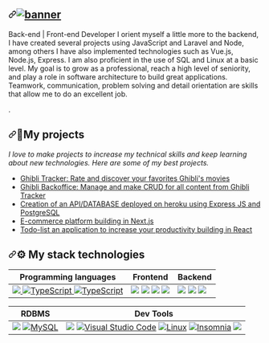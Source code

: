 <article class="markdown-body entry-content container-lg f5" itemprop="text">
 <h1 dir="auto">
 <a id="" class="anchor" aria-hidden="true" href="#">
  <svg class="octicon octicon-link" viewBox="0 0 16 16" version="1.1" width="16" height="16" aria-hidden="true">
  <path fill-rule="evenodd" d="M7.775 3.275a.75.75 0 001.06 1.06l1.25-1.25a2 2 0 112.83 2.83l-2.5 2.5a2 2 0 01-2.83 0 .75.75 0 00-1.06 1.06 3.5 3.5 0 004.95 0l2.5-2.5a3.5 3.5 0 00-4.95-4.95l-1.25 1.25zm-4.69 9.64a2 2 0 010-2.83l2.5-2.5a2 2 0 012.83 0 .75.75 0 001.06-1.06 3.5 3.5 0 00-4.95 0l-2.5 2.5a3.5 3.5 0 004.95 4.95l1.25-1.25a.75.75 0 00-1.06-1.06l-1.25 1.25a2 2 0 01-2.83 0z"></path>
</svg></a><a target="_blank" rel="noopener noreferrer nofollow" href="https://user-images.githubusercontent.com/102004076/191606689-0a8239a8-8a79-40a7-9064-17b0a81adbe4.png"><img src="https://user-images.githubusercontent.com/102004076/191606689-0a8239a8-8a79-40a7-9064-17b0a81adbe4.png" alt="banner" style="max-width: 100%;"></a></h1>
 
 <p dir="auto">Back-end | Front-end Developer I orient myself a little more to the backend, I have created several projects using JavaScript and Laravel and Node, among others I have also implemented technologies such as Vue.js, Node.js, Express. I am also proficient in the use of SQL and Linux at a basic level. My goal is to grow as a professional, reach a high level of seniority, and play a role in software architecture to build great applications. Teamwork, communication, problem solving and detail orientation are skills that allow me to do an excellent job.</p>
<p dir="auto"><g-emoji class="g-emoji" alias="rocket" fallback-src="![1f680](https://user-images.githubusercontent.com/102004076/191608510-8e62a0ab-a416-4229-b603-37d74bfd78eb.png)
">.</p>
 
 <h2 dir="auto"><a id="user-content-my-projects" class="anchor" aria-hidden="true" href="#my-projects"><svg class="octicon octicon-link" viewBox="0 0 16 16" version="1.1" width="16" height="16" aria-hidden="true"><path fill-rule="evenodd" d="M7.775 3.275a.75.75 0 001.06 1.06l1.25-1.25a2 2 0 112.83 2.83l-2.5 2.5a2 2 0 01-2.83 0 .75.75 0 00-1.06 1.06 3.5 3.5 0 004.95 0l2.5-2.5a3.5 3.5 0 00-4.95-4.95l-1.25 1.25zm-4.69 9.64a2 2 0 010-2.83l2.5-2.5a2 2 0 012.83 0 .75.75 0 001.06-1.06 3.5 3.5 0 00-4.95 0l-2.5 2.5a3.5 3.5 0 004.95 4.95l1.25-1.25a.75.75 0 00-1.06-1.06l-1.25 1.25a2 2 0 01-2.83 0z"></path></svg></a><g-emoji class="g-emoji" alias="rocket" fallback-src="![1f680](https://user-images.githubusercontent.com/102004076/191607822-82367d16-270a-4f39-bf27-9636d3f5872e.png)
">🚀</g-emoji>My projects</h2>
<p dir="auto"><em>I love to make projects to increase my technical skills and keep learning about new technologies. Here are some of my best projects.</em></p>
 
 <ul dir="auto">
    <li><a href="">Ghibli Tracker: Rate and discover your favorites Ghibli's movies</a></li>
    <li><a href="">Ghibli Backoffice: Manage and make CRUD for all content from Ghibli Tracker</a></li>
    <li><a href="">Creation of an API/DATABASE deployed on heroku using Express JS and PostgreSQL</a></li>
    <li><a href="">E-commerce platform building in Next.js</a></li>
    <li><a href="">Todo-list an application to increase your productivity building in React</a></li>
 </ul>
 
 <h2 dir="auto"><a id="user-content--my-stack-technologies" class="anchor" aria-hidden="true" href="#-my-stack-technologies"><svg class="octicon octicon-link" viewBox="0 0 16 16" version="1.1" width="16" height="16" aria-hidden="true"><path fill-rule="evenodd" d="M7.775 3.275a.75.75 0 001.06 1.06l1.25-1.25a2 2 0 112.83 2.83l-2.5 2.5a2 2 0 01-2.83 0 .75.75 0 00-1.06 1.06 3.5 3.5 0 004.95 0l2.5-2.5a3.5 3.5 0 00-4.95-4.95l-1.25 1.25zm-4.69 9.64a2 2 0 010-2.83l2.5-2.5a2 2 0 012.83 0 .75.75 0 001.06-1.06 3.5 3.5 0 00-4.95 0l-2.5 2.5a3.5 3.5 0 004.95 4.95l1.25-1.25a.75.75 0 00-1.06-1.06l-1.25 1.25a2 2 0 01-2.83 0z"></path></svg></a><g-emoji class="g-emoji" alias="gear" fallback-src="![2699](https://user-images.githubusercontent.com/102004076/191609171-f1f65b21-ecee-4b34-a143-b0afcbf08724.png)
">⚙</g-emoji> My stack technologies</h2>
 
 <table>
<thead>
<tr>
<th>Programming languages</th>
<th>Frontend</th>
<th>Backend</th>
</tr>
</thead>
<tbody>
<tr>
<td>
<a target="_blank" rel="noopener noreferrer nofollow" href="https://user-images.githubusercontent.com/102004076/191611042-f74bbc2e-8aca-4c6c-a747-ed69a55b72a7.svg">
 <img src="https://user-images.githubusercontent.com/102004076/191611042-f74bbc2e-8aca-4c6c-a747-ed69a55b72a7.svg" data-canonical-src="https://img.shields.io/badge/JavaScript-323330?style=for-the-badge&amp;logo=javascript&amp;logoColor=F7DF1E" style="max-width: 100%;">
</a><a target="_blank" rel="noopener noreferrer nofollow" href="https://user-images.githubusercontent.com/102004076/191611616-45fe177a-7033-4f07-9127-1849500f46b2.svg"><img src="https://user-images.githubusercontent.com/102004076/191611616-45fe177a-7033-4f07-9127-1849500f46b2.svg" alt="TypeScript" data-canonical-src="[https://img.shields.io/badge/typescript-%23007ACC.svg?style=for-the-badge&amp;logo=typescript&amp;logoColor=white](https://user-images.githubusercontent.com/102004076/191611616-45fe177a-7033-4f07-9127-1849500f46b2.svg" style="max-width: 100%;">
</a><a target="_blank" rel="noopener noreferrer nofollow" href="https://user-images.githubusercontent.com/102004076/191612308-47eec0ff-db5d-4228-807d-66aa84ded170.svg"><img src="https://user-images.githubusercontent.com/102004076/191612308-47eec0ff-db5d-4228-807d-66aa84ded170.svg" alt="TypeScript" data-canonical-src="[[https://img.shields.io/badge/typescript-%23007ACC.svg?style=for-the-badge&amp;logo=typescript&amp;logoColor=white](https://user-images.githubusercontent.com/102004076/191611616-45fe177a-7033-4f07-9127-1849500f46b2.svg](https://user-images.githubusercontent.com/102004076/191612308-47eec0ff-db5d-4228-807d-66aa84ded170.svg)" style="max-width: 100%;"></a>
 </td>
 
<td>
 <a target="_blank" rel="noopener noreferrer nofollow" href="https://user-images.githubusercontent.com/102004076/191613029-467887d9-738f-49e4-adfc-625494b3a503.svg"><img src="https://user-images.githubusercontent.com/102004076/191613029-467887d9-738f-49e4-adfc-625494b3a503.svg" data-canonical-src="https://user-images.githubusercontent.com/102004076/191613029-467887d9-738f-49e4-adfc-625494b3a503.svg" style="max-width: 100%;"></a> 
 <a target="_blank" rel="noopener noreferrer nofollow" href="https://user-images.githubusercontent.com/102004076/191613345-d794c1aa-8720-4ca6-abab-926d2dc6b0b6.svg"><img src="https://user-images.githubusercontent.com/102004076/191613345-d794c1aa-8720-4ca6-abab-926d2dc6b0b6.svg" data-canonical-src="https://user-images.githubusercontent.com/102004076/191613345-d794c1aa-8720-4ca6-abab-926d2dc6b0b6.svg" style="max-width: 100%;"></a> 
<a target="_blank" rel="noopener noreferrer nofollow" href="https://user-images.githubusercontent.com/102004076/191613657-cebecb58-7227-4de7-b2cd-a6dc5a7c2fbc.svg"><img src="https://user-images.githubusercontent.com/102004076/191613657-cebecb58-7227-4de7-b2cd-a6dc5a7c2fbc.svg" data-canonical-src="https://user-images.githubusercontent.com/102004076/191613657-cebecb58-7227-4de7-b2cd-a6dc5a7c2fbc.svg" style="max-width: 100%;"></a> 
<a target="_blank" rel="noopener noreferrer nofollow" href="https://user-images.githubusercontent.com/102004076/191613854-717db345-e101-4249-aa84-0c05a4a14e58.svg"><img src="https://user-images.githubusercontent.com/102004076/191613854-717db345-e101-4249-aa84-0c05a4a14e58.svg" data-canonical-src="https://user-images.githubusercontent.com/102004076/191613854-717db345-e101-4249-aa84-0c05a4a14e58.svg" style="max-width: 100%;"></a> 
</td>
 
<td>
<a target="_blank" rel="noopener noreferrer nofollow" href="https://user-images.githubusercontent.com/102004076/191614516-591204c0-0e4e-4894-812b-eaf1510ef38d.svg"><img src="https://user-images.githubusercontent.com/102004076/191614516-591204c0-0e4e-4894-812b-eaf1510ef38d.svg" data-canonical-src="https://user-images.githubusercontent.com/102004076/191614516-591204c0-0e4e-4894-812b-eaf1510ef38d.svg"style="max-width: 100%;"></a> 
 <a target="_blank" rel="noopener noreferrer nofollow" href="https://user-images.githubusercontent.com/102004076/191614644-3a12a39b-0d0f-4d21-8f05-395f47ef9a09.svg"><img src="https://user-images.githubusercontent.com/102004076/191614644-3a12a39b-0d0f-4d21-8f05-395f47ef9a09.svg" data-canonical-src="https://user-images.githubusercontent.com/102004076/191614644-3a12a39b-0d0f-4d21-8f05-395f47ef9a09.svg" style="max-width: 100%;"></a>
<a target="_blank" rel="noopener noreferrer nofollow" href="https://user-images.githubusercontent.com/102004076/191614872-5de6b563-f7e7-4ae5-bcc5-6b1f8b7342ee.svg"><img src="https://user-images.githubusercontent.com/102004076/191614872-5de6b563-f7e7-4ae5-bcc5-6b1f8b7342ee.svg" data-canonical-src="https://user-images.githubusercontent.com/102004076/191614872-5de6b563-f7e7-4ae5-bcc5-6b1f8b7342ee.svg" style="max-width: 100%;"></a>
 </td>
</tr>
</tbody>
</table>
 <table>
<thead>
<tr>
<th>RDBMS</th>
<th>Dev Tools</th>
</tr>
</thead>
<tbody>
<tr>
<td>
 <a target="_blank" rel="noopener noreferrer nofollow" href="https://user-images.githubusercontent.com/102004076/191615409-a65b4fbd-64fb-42d0-bf80-1ca314e98933.svg"><img src="https://user-images.githubusercontent.com/102004076/191615409-a65b4fbd-64fb-42d0-bf80-1ca314e98933.svg" data-canonical-src="https://user-images.githubusercontent.com/102004076/191615409-a65b4fbd-64fb-42d0-bf80-1ca314e98933.svg" style="max-width: 100%;"></a>
<a target="_blank" rel="noopener noreferrer nofollow" href="https://user-images.githubusercontent.com/102004076/191615664-3806ba37-f990-4386-8955-f030d1958f42.svg"><img src="https://user-images.githubusercontent.com/102004076/191615664-3806ba37-f990-4386-8955-f030d1958f42.svg" alt="MySQL" data-canonical-src="https://user-images.githubusercontent.com/102004076/191615664-3806ba37-f990-4386-8955-f030d1958f42.svg" style="max-width: 100%;"></a>
</td>
 
<td>
<a target="_blank" rel="noopener noreferrer nofollow" href="https://user-images.githubusercontent.com/102004076/191615916-e98d49cc-1c9a-4180-9ce1-ca569857bacb.svg"><img src="https://user-images.githubusercontent.com/102004076/191615916-e98d49cc-1c9a-4180-9ce1-ca569857bacb.svg" data-canonical-src="https://user-images.githubusercontent.com/102004076/191615916-e98d49cc-1c9a-4180-9ce1-ca569857bacb.svg" style="max-width: 100%;"></a>
<a target="_blank" rel="noopener noreferrer nofollow" href="https://user-images.githubusercontent.com/102004076/191616139-4025435c-f3c4-4654-a104-3f0ba26adea7.svg"><img src="https://user-images.githubusercontent.com/102004076/191616139-4025435c-f3c4-4654-a104-3f0ba26adea7.svg" alt="Visual Studio Code" data-canonical-src="https://user-images.githubusercontent.com/102004076/191616139-4025435c-f3c4-4654-a104-3f0ba26adea7.svg" style="max-width: 100%;"></a>
 <a target="_blank" rel="noopener noreferrer nofollow" href="https://user-images.githubusercontent.com/102004076/191616455-fcae27e5-dcfc-49ec-9693-1f52f22fe248.svg"><img src="https://user-images.githubusercontent.com/102004076/191616455-fcae27e5-dcfc-49ec-9693-1f52f22fe248.svg" alt="Linux" data-canonical-src="https://user-images.githubusercontent.com/102004076/191616455-fcae27e5-dcfc-49ec-9693-1f52f22fe248.svg" style="max-width: 100%;"></a>
<a target="_blank" rel="noopener noreferrer nofollow" href="https://user-images.githubusercontent.com/102004076/191616977-2d41a01f-3abd-4cb4-8187-f47ed44c5587.svg"><img src="https://user-images.githubusercontent.com/102004076/191616977-2d41a01f-3abd-4cb4-8187-f47ed44c5587.svg" alt="Insomnia" data-canonical-src="https://user-images.githubusercontent.com/102004076/191616977-2d41a01f-3abd-4cb4-8187-f47ed44c5587.svg" style="max-width: 100%;"></a>
<a target="_blank" rel="noopener noreferrer nofollow" href="https://user-images.githubusercontent.com/102004076/191617073-e1aed553-1816-4afe-9a6b-c587559256d8.svg"><img src="https://user-images.githubusercontent.com/102004076/191617073-e1aed553-1816-4afe-9a6b-c587559256d8.svg" data-canonical-src="https://user-images.githubusercontent.com/102004076/191617073-e1aed553-1816-4afe-9a6b-c587559256d8.svg" style="max-width: 100%;"></a>
 </td>
</tr>
</tbody>
</table>
</article>
